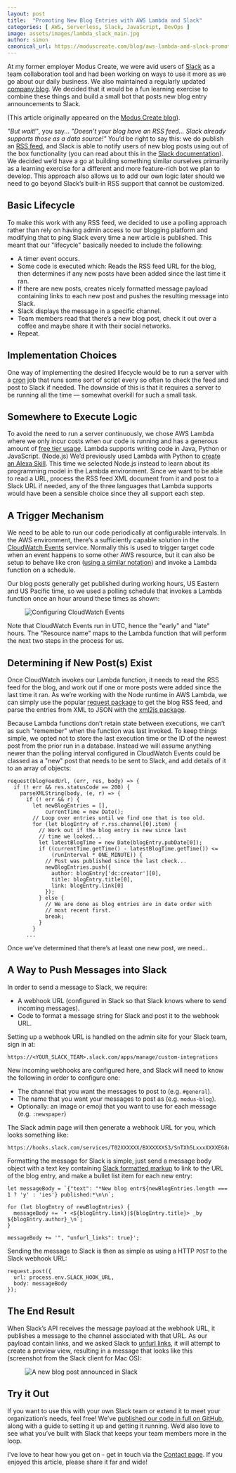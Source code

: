 ```yaml
---
layout: post
title:  "Promoting New Blog Entries with AWS Lambda and Slack"
categories: [ AWS, Serverless, Slack, JavaScript, DevOps ]
image: assets/images/lambda_slack_main.jpg
author: simon
canonical_url: https://moduscreate.com/blog/aws-lambda-and-slack-promoting-new-blog-entries/
---
```

At my former employer Modus Create, we were avid users of [Slack](https://slack.com/) as a team collaboration tool and had been working on ways to use it more as we go about our daily business. We also maintained a regularly updated [company blog](http://moduscreate.com/blog/). We decided that it would be a fun learning exercise to combine these things and build a small bot that posts new blog entry announcements to Slack.

(This article originally appeared on the [Modus Create blog](http://moduscreate.com/blog/)).

*"But wait!"*, you say... *"Doesn’t your blog have an RSS feed... Slack already supports those as a data source!"* You’d be right to say this: we do publish an [RSS feed](http://moduscreate.com/feed/), and Slack is able to notify users of new blog posts using out of the box functionality (you can read about this in the [Slack documentation](https://get.slack.help/hc/en-us/articles/218688467-Add-RSS-feeds-to-Slack)). We decided we’d have a go at building something similar ourselves primarily as a learning exercise for a different and more feature-rich bot we plan to develop. This approach also allows us to add our own logic later should we need to go beyond Slack’s built-in RSS support that cannot be customized.

## Basic Lifecycle

To make this work with any RSS feed, we decided to use a polling approach rather than rely on having admin access to our blogging platform and modifying that to ping Slack every time a new article is published. This meant that our "lifecycle" basically needed to include the following:

* A timer event occurs.
* Some code is executed which: Reads the RSS feed URL for the blog, then determines if any new posts have been added since the last time it ran.
* If there are new posts, creates nicely formatted message payload containing links to each new post and pushes the resulting message into Slack.
* Slack displays the message in a specific channel.
* Team members read that there’s a new blog post, check it out over a coffee and maybe share it with their social networks.
* Repeat.

## Implementation Choices

One way of implementing the desired lifecycle would be to run a server with a [cron](https://en.wikipedia.org/wiki/Cron) job that runs some sort of script every so often to check the feed and post to Slack if needed. The downside of this is that it requires a server to be running all the time — somewhat overkill for such a small task.

## Somewhere to Execute Logic

To avoid the need to run a server continuously, we chose AWS Lambda where we only incur costs when our code is running and has a generous amount of [free tier usage](https://aws.amazon.com/lambda/pricing/). Lambda supports writing code in Java, Python or JavaScript. (Node.js) We’d previously used Lambda with Python to [create an Alexa Skill](http://moduscreate.com/build-an-alexa-skill-with-python-and-aws-lambda/). This time we selected Node.js instead to learn about its programming model in the Lambda environment. Since we want to be able to read a URL, process the RSS feed XML document from it and post to a Slack URL if needed, any of the three languages that Lambda supports would have been a sensible choice since they all support each step.

## A Trigger Mechanism

We need to be able to run our code periodically at configurable intervals. In the AWS environment, there’s a sufficiently capable solution in the [CloudWatch Events](http://docs.aws.amazon.com/AmazonCloudWatch/latest/events/WhatIsCloudWatchEvents.html) service. Normally this is used to trigger target code when an event happens to some other AWS resource, but it can also be setup to behave like cron ([using a similar notation](http://docs.aws.amazon.com/AmazonCloudWatch/latest/events/ScheduledEvents.html#CronExpressions)) and invoke a Lambda function on a schedule.

Our blog posts generally get published during working hours, US Eastern and US Pacific time, so we used a polling schedule that invokes a Lambda function once an hour around these times as shown:

<figure class="figure">
  <img src="{{ site.baseurl }}/assets/images/lambda_slack_cloudwatch.png" class="figure-img img-fluid" alt="Configuring CloudWatch Events">
</figure>

Note that CloudWatch Events run in UTC, hence the "early" and "late" hours. The "Resource name" maps to the Lambda function that will perform the next two steps in the process for us.

## Determining if New Post(s) Exist

Once CloudWatch invokes our Lambda function, it needs to read the RSS feed for the blog, and work out if one or more posts were added since the last time it ran. As we’re working with the Node runtime in AWS Lambda, we can simply use the popular [request package](https://www.npmjs.com/package/request) to get the blog RSS feed, and parse the entries from XML to JSON with the [xml2js package](https://www.npmjs.com/package/xml2js).

Because Lambda functions don’t retain state between executions, we can’t as such "remember" when the function was last invoked. To keep things simple, we opted not to store the last execution time or the ID of the newest post from the prior run in a database. Instead we will assume anything newer than the polling interval configured in CloudWatch Events could be classed as a "new" post that needs to be sent to Slack, and add details of it to an array of objects:

```
request(blogFeedUrl, (err, res, body) => {
  if (! err && res.statusCode == 200) {
    parseXMLString(body, (e, r) => {
      if (! err && r) {
        let newBlogEntries = [],
            currentTime = new Date();
        // Loop over entries until we find one that is too old.
        for (let blogEntry of r.rss.channel[0].item) {
          // Work out if the blog entry is new since last
          // time we looked...
          let latestBlogTime = new Date(blogEntry.pubDate[0]);
          if ((currentTime.getTime() - latestBlogTime.getTime()) <=
              (runInterval * ONE_MINUTE)) {
            // Post was published since the last check...
            newBlogEntries.push({
              author: blogEntry['dc:creator'][0],
              title: blogEntry.title[0],
              link: blogEntry.link[0]
            });
          } else {
            // We are done as blog entries are in date order with
            // most recent first.
            break;
          }
        }
      ...
```

Once we’ve determined that there’s at least one new post, we need…

## A Way to Push Messages into Slack

In order to send a message to Slack, we require:

* A webhook URL (configured in Slack so that Slack knows where to send incoming messages).
* Code to format a message string for Slack and post it to the webhook URL.

Setting up a webhook URL is handled on the admin site for your Slack team, sign in at:

```
https://<YOUR_SLACK_TEAM>.slack.com/apps/manage/custom-integrations
```

New incoming webhooks are configured here, and Slack will need to know the following in order to configure one:

* The channel that you want the messages to post to (e.g. `#general`).
* The name that you want your messages to post as (e.g. `modus-blog`).
* Optionally: an image or emoji that you want to use for each message (e.g. `:newspaper`)

The Slack admin page will then generate a webhook URL for you, which looks something like:

```
https://hooks.slack.com/services/T02XXXXXX/BXXXXXXS3/SnTXh5LxxxXXXXEG8rdXXGr
```

Formatting the message for Slack is simple, just send a message body object with a text key containing [Slack formatted markup](https://api.slack.com/docs/message-formatting) to link to the URL of the blog entry, and make a bullet list item for each new entry:

```
let messageBody = `{"text": "*New blog entr${newBlogEntries.length === 1 ? 'y' : 'ies'} published:*\n\n`;

for (let blogEntry of newBlogEntries) {
  messageBody += `• <${blogEntry.link}|${blogEntry.title}> _by ${blogEntry.author}_\n`;
}

messageBody += '", "unfurl_links": true}';
```

Sending the message to Slack is then as simple as using a HTTP `POST` to the Slack webhook URL:

```
request.post({
  url: process.env.SLACK_HOOK_URL,
  body: messageBody
});
```

## The End Result

When Slack’s API receives the message payload at the webhook URL, it publishes a message to the channel associated with that URL. As our payload contain links, and we asked Slack to [unfurl links](https://medium.com/slack-developer-blog/everything-you-ever-wanted-to-know-about-unfurling-but-were-afraid-to-ask-or-how-to-make-your-e64b4bb9254), it will attempt to create a preview view, resulting in a message that looks like this (screenshot from the Slack client for Mac OS):

<figure class="figure">
  <img src="{{ site.baseurl }}/assets/images/lambda_slack_end_result.png" class="figure-img img-fluid" alt="A new blog post announced in Slack">
</figure>

## Try it Out

If you want to use this with your own Slack team or extend it to meet your organization’s needs, feel free! We’ve [published our code in full on GitHub](https://github.com/ModusCreateOrg/newblogbot), along with a guide to setting it up and getting it running. We’d also love to see what you’ve built with Slack that keeps your team members more in the loop.

I've love to hear how you get on - get in touch via the [Contact page](https://simonprickett.dev/contact/). If you enjoyed this article, please share it far and wide!
